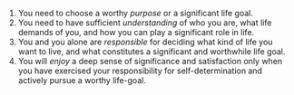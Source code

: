 1.  You need to choose a worthy _purpose_ or a significant life goal.
2.  You need to have sufficient _understanding_ of who you are, what life demands of you, and how you can play a significant role in life.
3.  You and you alone are _responsible_ for deciding what kind of life you want to live, and what constitutes a significant and worthwhile life goal.
4.  You will _enjoy_ a deep sense of significance and satisfaction only when you have exercised your responsibility for self-determination and actively pursue a worthy life-goal.